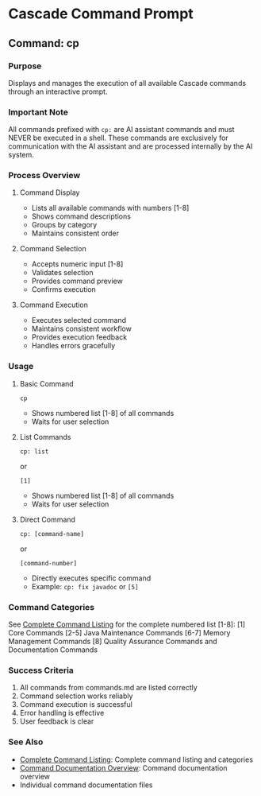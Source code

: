 # Cascade Command Prompt

## Command: cp

### Purpose
Displays and manages the execution of all available Cascade commands through an interactive prompt.

### Important Note
All commands prefixed with `cp:` are AI assistant commands and must NEVER be executed in a shell. These commands are exclusively for communication with the AI assistant and are processed internally by the AI system.

### Process Overview

1. Command Display
   - Lists all available commands with numbers [1-8]
   - Shows command descriptions
   - Groups by category
   - Maintains consistent order

2. Command Selection
   - Accepts numeric input [1-8]
   - Validates selection
   - Provides command preview
   - Confirms execution

3. Command Execution
   - Executes selected command
   - Maintains consistent workflow
   - Provides execution feedback
   - Handles errors gracefully

### Usage

1. Basic Command
   ```
   cp
   ```
   - Shows numbered list [1-8] of all commands
   - Waits for user selection

2. List Commands
   ```
   cp: list
   ```
   or
   ```
   [1]
   ```
   - Shows numbered list [1-8] of all commands
   - Waits for user selection

3. Direct Command
   ```
   cp: [command-name]
   ```
   or
   ```
   [command-number]
   ```
   - Directly executes specific command
   - Example: `cp: fix javadoc` or `[5]`

### Command Categories

See [Complete Command Listing](../commands.md) for the complete numbered list [1-8]:
[1] Core Commands
[2-5] Java Maintenance Commands
[6-7] Memory Management Commands
[8] Quality Assurance Commands and Documentation Commands

### Success Criteria
1. All commands from commands.md are listed correctly
2. Command selection works reliably
3. Command execution is successful
4. Error handling is effective
5. User feedback is clear

### See Also
- [Complete Command Listing](../commands.md): Complete command listing and categories
- [Command Documentation Overview](../../../README.adoc): Command documentation overview
- Individual command documentation files
